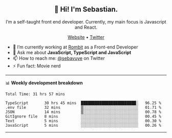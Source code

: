 <h2 align="center">👋 Hi! I'm Sebastian.</h2>
<p align="center">I’m a self-taught front end developer. Currently, my main focus is Javascript and React.</p>
<p align="center">
  <a href="https://sebastianvuye.be">Website</a> •
  <a href="https://twitter.com/sebavuye">Twitter</a>
</p>


- 🔭 I’m currently working at [Rombit](https://rombit.com/) as a Front-end Developer
- 💬 Ask me about **JavaScript, TypeScript and JavaScript**
- 📫 How to reach me: [@sebavuye](https://twitter.com/sebavuye) on Twitter
- ⚡ Fun fact: Movie nerd

-------

📊 **Weekly development breakdown**

<!--START_SECTION:waka-->

```text
Total Time: 31 hrs 57 mins

TypeScript       30 hrs 45 mins  ████████████████████████░   96.25 %
.env file        32 mins         ▒░░░░░░░░░░░░░░░░░░░░░░░░   01.71 %
JSON             14 mins         ▒░░░░░░░░░░░░░░░░░░░░░░░░   00.78 %
GitIgnore file   8 mins          ░░░░░░░░░░░░░░░░░░░░░░░░░   00.45 %
Text             5 mins          ░░░░░░░░░░░░░░░░░░░░░░░░░   00.30 %
JavaScript       5 mins          ░░░░░░░░░░░░░░░░░░░░░░░░░   00.26 %
```

<!--END_SECTION:waka-->
-------
